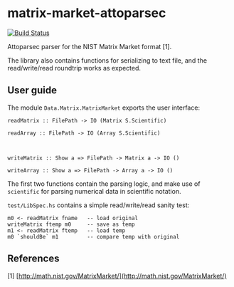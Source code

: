 # matrix-market-attoparsec

[![Build Status](https://travis-ci.org/ocramz/matrix-market-attoparsec.png)](https://travis-ci.org/ocramz/matrix-market-attoparsec)

Attoparsec parser for the NIST Matrix Market format [1].

The library also contains functions for serializing to text file, and the read/write/read roundtrip works as expected.

## User guide

The module `Data.Matrix.MatrixMarket` exports the user interface:


    readMatrix :: FilePath -> IO (Matrix S.Scientific)

    readArray :: FilePath -> IO (Array S.Scientific)



    writeMatrix :: Show a => FilePath -> Matrix a -> IO ()
 
    writeArray :: Show a => FilePath -> Array a -> IO ()  

The first two functions contain the parsing logic, and make use of `scientific` for parsing numerical data in scientific notation.

`test/LibSpec.hs` contains a simple read/write/read sanity test:

    m0 <- readMatrix fname   -- load original
    writeMatrix ftemp m0     -- save as temp
    m1 <- readMatrix ftemp   -- load temp
    m0 `shouldBe` m1         -- compare temp with original


## References

[1] [http://math.nist.gov/MatrixMarket/](http://math.nist.gov/MatrixMarket/)
